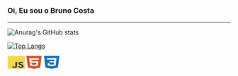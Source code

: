 ### Oi, Eu sou o Bruno Costa

<!--
**Dock32/Dock32** is a ✨ _special_ ✨ repository because its `README.md` (this file) appears on your GitHub profile.

Here are some ideas to get you started:

- 🔭 I’m currently working on ...
- 🌱 I’m currently learning ...
- 👯 I’m looking to collaborate on ...
- 🤔 I’m looking for help with ...
- 💬 Ask me about ...
- 📫 How to reach me: ...
- 😄 Pronouns: ...
- ⚡ Fun fact: ...
-->
<hr>

![Anurag's GitHub stats](https://github-readme-stats.vercel.app/api?username=Dock32&show_icons=true&theme=midnight-purple)<p></p>
[![Top Langs](https://github-readme-stats.vercel.app/api/top-langs/?username=Dock32&layout=compact&theme=midnight-purple)](https://github.com/Dock32/github-readme-stats)



<img align="left" alt="Bruno-Js" height="30" width="40" padding= 10 src="https://raw.githubusercontent.com/devicons/devicon/master/icons/javascript/javascript-original.svg" style="max-width:100%;">

<img align="left" alt="Bruno-HTML" height="30" width="40" padding= 10 src="https://raw.githubusercontent.com/devicons/devicon/master/icons/html5/html5-plain.svg" style="max-width:100%;">

<img align="center" alt="Bruno-Css" height="30" width="40" padding= 10 src="https://raw.githubusercontent.com/devicons/devicon/master/icons/css3/css3-plain.svg" style="max-width:100%;">
